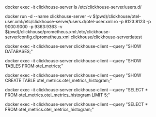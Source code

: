 docker exec -it clickhouse-server ls /etc/clickhouse-server/users.d/

docker run -d --name clickhouse-server -v $(pwd)/clickhouse/otel-user.xml:/etc/clickhouse-server/users.d/otel-user.xml:ro -p 8123:8123 -p 9000:9000 -p 9363:9363 -v $(pwd)/clickhouse/prometheus.xml:/etc/clickhouse-server/config.d/prometheus.xml clickhouse/clickhouse-server:latest

docker exec -it clickhouse-server clickhouse-client --query "SHOW DATABASES;"

docker exec -it clickhouse-server clickhouse-client --query "SHOW TABLES FROM otel_metrics;"

docker exec -it clickhouse-server clickhouse-client --query "SHOW CREATE TABLE otel_metrics.otel_metrics_histogram;"

docker exec -it clickhouse-server clickhouse-client --query "SELECT * FROM otel_metrics.otel_metrics_histogram LIMIT 5;"


docker exec -it clickhouse-server clickhouse-client --query "SELECT * FROM otel_metrics.otel_metrics_histogram;"
